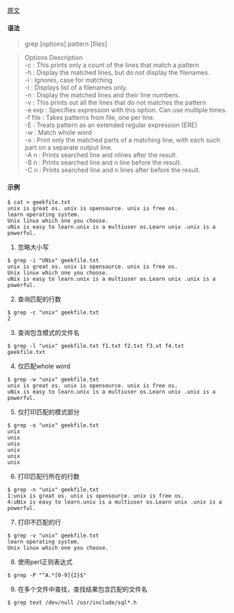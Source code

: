 [原文](https://www.geeksforgeeks.org/grep-command-in-unixlinux/)

#### 语法
>grep [options] pattern [files]

>Options Description  
-c : This prints only a count of the lines that match a pattern  
-h : Display the matched lines, but do not display the filenames.  
-i : Ignores, case for matching  
-l : Displays list of a filenames only.  
-n : Display the matched lines and their line numbers.  
-v : This prints out all the lines that do not matches the pattern  
-e exp : Specifies expression with this option. Can use multiple times.  
-f file : Takes patterns from file, one per line.  
-E : Treats pattern as an extended regular expression (ERE)  
-w : Match whole word  
-o : Print only the matched parts of a matching line, with each such part on a separate output line.  
-A n : Prints searched line and nlines after the result.  
-B n : Prints searched line and n line before the result.  
-C n : Prints searched line and n lines after before the result.  

#### 示例
```console
$ cat > geekfile.txt  
unix is great os. unix is opensource. unix is free os.  
learn operating system.  
Unix linux which one you choose.  
uNix is easy to learn.unix is a multiuser os.Learn unix .unix is a powerful.
```

1. 忽略大小写
```console
$ grep -i "UNix" geekfile.txt  
unix is great os. unix is opensource. unix is free os.
Unix linux which one you choose.
uNix is easy to learn.unix is a multiuser os.Learn unix .unix is a powerful.
```

2. 查询匹配的行数
```console
$ grep -c "unix" geekfile.txt
2
```

3. 查询包含模式的文件名
```console
$ grep -l "unix" geekfile.txt f1.txt f2.txt f3.xt f4.txt
geekfile.txt
```

4. 仅匹配whole word
```console
$ grep -w "unix" geekfile.txt
unix is great os. unix is opensource. unix is free os.
uNix is easy to learn.unix is a multiuser os.Learn unix .unix is a powerful.
```

5. 仅打印匹配的模式部分
```console
$ grep -o "unix" geekfile.txt
unix
unix
unix
unix
unix
unix
```

6. 打印匹配行所在的行数
```console
$ grep -n "unix" geekfile.txt
1:unix is great os. unix is opensource. unix is free os.
4:uNix is easy to learn.unix is a multiuser os.Learn unix .unix is a powerful.
```

7. 打印不匹配的行
```console
$ grep -v "unix" geekfile.txt
learn operating system.
Unix linux which one you choose.
```

8. 使用perl正则表达式
```console
$ grep -P "^A.*[0-9]{2}$"
```

9. 在多个文件中查找，查找结果包含匹配的文件名
```console
$ grep text /dev/null /usr/include/sql*.h
```

